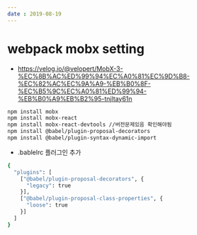 ```yaml
---
date : 2019-08-19
---
```


# webpack mobx setting

- https://velog.io/@velopert/MobX-3-%EC%8B%AC%ED%99%94%EC%A0%81%EC%9D%B8-%EC%82%AC%EC%9A%A9-%EB%B0%8F-%EC%B5%9C%EC%A0%81%ED%99%94-%EB%B0%A9%EB%B2%95-tnjltay61n
``` bash
npm install mobx
npm install mobx-react
npm install mobx-react-devtools //버전문제있음 확인해야됨
npm install @babel/plugin-proposal-decorators
npm install @babel/plugin-syntax-dynamic-import
```

- .bablelrc 플러그인 추가
``` bash
{
  "plugins": [
    ["@babel/plugin-proposal-decorators", {
      "legacy": true
    }],
    ["@babel/plugin-proposal-class-properties", {
      "loose": true
    }]
  ]
}
```
